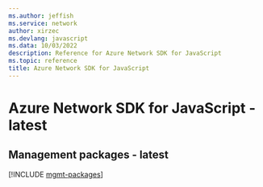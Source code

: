 ```yaml
---
ms.author: jeffish
ms.service: network
author: xirzec
ms.devlang: javascript
ms.data: 10/03/2022
description: Reference for Azure Network SDK for JavaScript
ms.topic: reference
title: Azure Network SDK for JavaScript
---
```

# Azure Network SDK for JavaScript - latest

## Management packages - latest
[!INCLUDE [mgmt-packages](network-mgmt-index.md)]